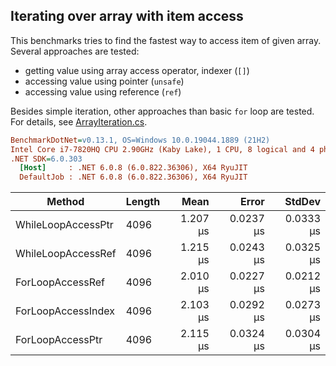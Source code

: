 ﻿## Iterating over array with item access

This benchmarks tries to find the fastest way to access item of given array.
Several approaches are tested:

- getting value using array access operator, indexer (`[]`)
- accessing value using pointer (`unsafe`)
- accessing value using reference (`ref`)

Besides simple iteration, other approaches than basic `for` loop are tested.
For details, see [ArrayIteration.cs](./ArrayIteration.cs).

``` ini
BenchmarkDotNet=v0.13.1, OS=Windows 10.0.19044.1889 (21H2)
Intel Core i7-7820HQ CPU 2.90GHz (Kaby Lake), 1 CPU, 8 logical and 4 physical cores
.NET SDK=6.0.303
  [Host]     : .NET 6.0.8 (6.0.822.36306), X64 RyuJIT
  DefaultJob : .NET 6.0.8 (6.0.822.36306), X64 RyuJIT
```
|             Method | Length |     Mean |     Error |    StdDev |
|------------------- |------- |---------:|----------:|----------:|
| WhileLoopAccessPtr |   4096 | 1.207 μs | 0.0237 μs | 0.0333 μs |
| WhileLoopAccessRef |   4096 | 1.215 μs | 0.0243 μs | 0.0325 μs |
|   ForLoopAccessRef |   4096 | 2.010 μs | 0.0227 μs | 0.0212 μs |
| ForLoopAccessIndex |   4096 | 2.103 μs | 0.0292 μs | 0.0273 μs |
|   ForLoopAccessPtr |   4096 | 2.115 μs | 0.0324 μs | 0.0304 μs |

